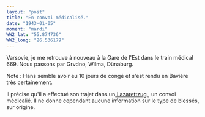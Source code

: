 ```yaml
---
layout: "post"
title: "En convoi médicalisé."
date: "1943-01-05"
moment: "mardi"
WW2_lat: "55.874736"
WW2_long: "26.536179"
---
```


Varsovie, je me retrouve à nouveau à la Gare de l'Est dans le train médical 669. Nous passons par Grvdno, Wilma, Dünaburg. 


<div class="histoire"></div>

<div class="commentaire">Note : Hans semble avoir eu 10 jours de congé et s'est rendu en Bavière très certainement.

Il précise qu'il a effectué son trajet dans un<a href=https://de.wikipedia.org/wiki/Krankentransportzug> Lazarettzug </a>, un convoi médicalié. Il ne donne cependant aucune information sur le type de blessés, sur origine.</div>